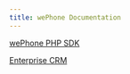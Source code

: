 ```yaml
---
title: wePhone Documentation
---
```



[wePhone PHP SDK](pages/wephone_php_sdk)

[Enterprise CRM](pages/enterprise-crm/enterprise-crm)